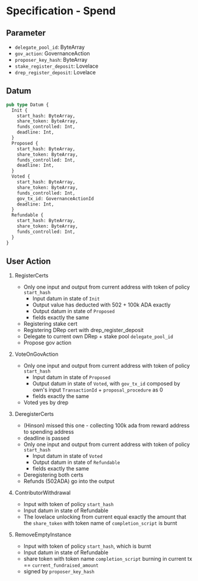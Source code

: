 # Specification - Spend

## Parameter

- `delegate_pool_id`: ByteArray
- `gov_action`: GovernanceAction
- `proposer_key_hash`: ByteArray
- `stake_register_deposit`: Lovelace
- `drep_register_deposit`: Lovelace

## Datum

```rs
pub type Datum {
  Init {
    start_hash: ByteArray,
    share_token: ByteArray,
    funds_controlled: Int,
    deadline: Int,
  }
  Proposed {
    start_hash: ByteArray,
    share_token: ByteArray,
    funds_controlled: Int,
    deadline: Int,
  }
  Voted {
    start_hash: ByteArray,
    share_token: ByteArray,
    funds_controlled: Int,
    gov_tx_id: GovernanceActionId
    deadline: Int,
  }
  Refundable {
    start_hash: ByteArray,
    share_token: ByteArray,
    funds_controlled: Int,
  }
}
```

## User Action

1. RegisterCerts

   - Only one input and output from current address with token of policy `start_hash`
     - Input datum in state of `Init`
     - Output value has deducted with 502 + 100k ADA exactly
     - Output datum in state of `Proposed`
     - fields exactly the same
   - Registering stake cert
   - Registering DRep cert with drep_register_deposit
   - Delegate to current own DRep + stake pool `delegate_pool_id`
   - Propose gov action

2. VoteOnGovAction

   - Only one input and output from current address with token of policy `start_hash`
     - Input datum in state of `Proposed`
     - Output datum in state of `Voted`, with `gov_tx_id` composed by own's input `TransactionId` + `proposal_procedure` as 0
     - fields exactly the same
   - Voted yes by drep

3. DeregisterCerts

   - (Hinson) missed this one - collecting 100k ada from reward address to spending address
   - deadline is passed
   - Only one input and output from current address with token of policy `start_hash`
     - Input datum in state of `Voted`
     - Output datum in state of `Refundable`
     - fields exactly the same
   - Deregistering both certs
   - Refunds (502ADA) go into the output

4. ContributorWithdrawal

   - Input with token of policy `start_hash`
   - Input datum in state of Refundable
   - The lovelace unlocking from current equal exactly the amount that the `share_token` with token name of `completion_script` is burnt

5. RemoveEmptyInstance

   - Input with token of policy `start_hash`, which is burnt
   - Input datum in state of Refundable
   - share token with token name `completion_script` burning in current tx == `current_fundraised_amount`
   - signed by `proposer_key_hash`
